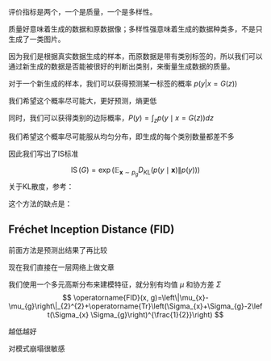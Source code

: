 评价指标是两个，一个是质量，一个是多样性。

质量好意味着生成的数据和原数据像；多样性强意味着生成的数据种类多，不是只生成了一类图片。





因为我们是根据真实数据生成的样本，而原数据是带有类别标签的，所以我们可以通过新生成的数据是否能被很好的判断出类别，来衡量生成数据的质量。



对于一个新生成的样本，我们可以获得预测某一标签的概率 $p(y|x=G(z))$  

我们希望这个概率尽可能大，更好预测，熵更低



同时，我们可以获得类别的边际概率，$P(y) = \int_{z} p(y \mid x=G(z)) d z$

我们希望这个概率尽可能服从均匀分布，即生成的每个类别数量都差不多



因此我们写出了IS标准


$$
\operatorname{IS}(G)=\exp \left(\mathbb{E}_{\mathbf{x} \sim p_{g}} D_{K L}(p(y \mid \mathbf{x}) \| p(y))\right)
$$
关于KL散度，参考：





这个方法的缺点是：





## Fréchet Inception Distance (FID)

前面方法是预测出结果了再比较

现在我们直接在一层网络上做文章



我们使用一个多元高斯分布来建模特征，就分别有均值 $\mu$ 和协方差 $\Sigma$ 
$$
\operatorname{FID}(x, g)=\left\|\mu_{x}-\mu_{g}\right\|_{2}^{2}+\operatorname{Tr}\left(\Sigma_{x}+\Sigma_{g}-2\left(\Sigma_{x} \Sigma_{g}\right)^{\frac{1}{2}}\right)
$$




越低越好



对模式崩塌很敏感



